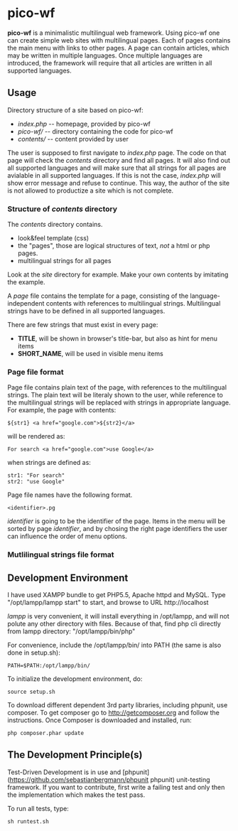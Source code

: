 pico-wf
=======

__pico-wf__ is a minimalistic multilingual web framework. Using pico-wf one can create 
simple web sites with multilingual pages. Each of pages contains the main 
menu with links to other pages. A page can contain articles, which may be written in 
multiple languages. Once multiple languages are introduced, the framework will require 
that all articles are written in all supported languages. 

Usage
-----

Directory structure of a site based on pico-wf:  

* *index.php*  -- homepage, provided by pico-wf
* *pico-wf/*   -- directory containing the code for pico-wf
* *contents/*  -- content provided by user

The user is supposed to first navigate to *index.php* page. The code on that page will 
check the *contents* directory and find all pages. It will also find out all supported
languages and will make sure that all strings for all pages are avialable in all 
supported languages. If this is not the case, *index.php* will show error message and
refuse to continue. This way, the author of the site is not allowed to productize 
a site which is not complete. 


### Structure of *contents* directory

The *contents* directory contains. 

* look&feel template (css)
* the "pages", those are logical structures of text, *not* a html or php pages.     
* multilingual strings for all pages

Look at the *site* directory for example. Make your own contents by imitating
the example. 

A *page* file contains the template for a page, consisting of the 
language-independent contents with references to multilingual strings. 
Multilingual strings have to be defined in all supported languages. 

There are few strings that must exist in every page: 

* __TITLE__, will be shown in browser's title-bar, but also as hint for menu items
* __SHORT_NAME__, will be used in visible menu items


### Page file format

Page file contains plain text of the page, with references to the multilingual strings. 
The plain text will be literaly shown to the user, while reference to the multilingual strings
will be replaced with strings in appropriate language. For example, the page with 
contents: 


    ${str1} <a href="google.com">${str2}</a> 

will be rendered as: 

    For search <a href="google.com">use Google</a>
    
when strings are defined as: 

    str1: "For search"
    str2: "use Google"



Page file names have the following format. 

    <identifier>.pg
    
*identifier* is going to be the identifier of the page. Items in the menu
will be sorted by page *identifier*, and by chosing the right page identifiers the
user can influence the order of menu options. 


### Mutlilingual strings file format



Development Environment
-----------------------

I have used XAMPP bundle to get PHP5.5, Apache httpd and MySQL.
Type "/opt/lampp/lampp start" to start, and browse to URL http://localhost

*lampp* is very convenient, it will install everything in /opt/lampp, and will
not polute any other directory with files. Because of that, find php
cli directly from lampp directory: "/opt/lampp/bin/php"

For convenience, include the /opt/lampp/bin/ into PATH (the same is also 
done in setup.sh): 

    PATH=$PATH:/opt/lampp/bin/

To initialize the development environment, do:

    source setup.sh

To download different dependent 3rd party libraries, including phpunit, 
use composer. To get composer go to http://getcomposer.org and follow the 
instructions. Once Composer is downloaded and installed, run: 

    php composer.phar update


The Development Principle(s)
----------------------------

Test-Driven Development is in use and [phpunit](https://github.com/sebastianbergmann/phpunit phpunit) 
unit-testing framework. If you want to contribute, first write a failing test
and only then the implementation which makes the test pass. 

To run all tests, type:

    sh runtest.sh     
